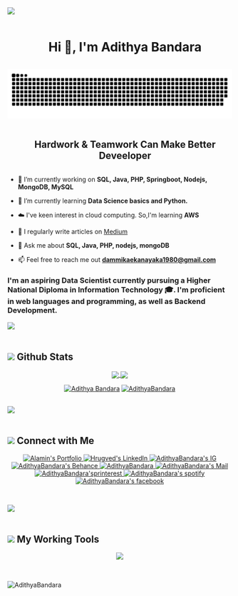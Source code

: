 <!--horizontal divider(gradiant)-->
<img src="https://user-images.githubusercontent.com/73097560/115834477-dbab4500-a447-11eb-908a-139a6edaec5c.gif">

<!--h1 without bottom border-->
<div id="user-content-toc">
  <ul align="center">
    <summary><h1 style="display: inline-block">Hi 👋, I'm Adithya Bandara</h1></summary>
  </ul>
</div>


<!--- snake -->
<div align="center">
  <img  src="https://github.com/1999AZZAR/1999AZZAR/blob/main/resources/img/grid-snake.svg"
       alt="snake" /></a>
</div>


<!--h2 without bottom border-->
<div id="user-content-toc">
  <ul align="center">
    <summary><h2 style="display: inline-block">Hardwork & Teamwork Can Make Better Deveeloper</h2></summary>
  </ul>
</div>


<!--Intro start-->
- 🔭 I’m currently working on **SQL, Java, PHP, Springboot, Nodejs, MongoDB, MySQL**

- 🌱 I’m currently learning **Data Science basics and Python.**

- ☁️ I've keen interest in cloud computing. So,I'm learning **AWS**

- 📝 I regularly write articles on [Medium](https://medium.com/@adithyabandara)

- 💬 Ask me about **SQL, Java, PHP, nodejs, mongoDB**

- 📫 Feel free to reach me out **dammikaekanayaka1980@gmail.com**

### I'm  an aspiring Data Scientist currently pursuing a Higher National Diploma in Information Technology 🎓. I'm proficient in web languages and programming, as well as Backend Development.

<!--Intro end-->
<img src="https://user-images.githubusercontent.com/73097560/115834477-dbab4500-a447-11eb-908a-139a6edaec5c.gif"><br><br>

<!----Github stats start------>
## <img src="https://media.giphy.com/media/iY8CRBdQXODJSCERIr/giphy.gif" width="25"> <b>Github Stats</b>
<p align="center">
<a href="https://github.com/AdithyaBandara/">
  <img align="center" src="https://github-readme-stats.vercel.app/api?username=AdithyaBandara&include_all_commits=true&count_private=true&show_icons=true&line_height=20&title_color=7A7ADB&icon_color=2234AE&text_color=D3D3D3&bg_color=0,000000,130F40" width="450"/>
</a>
<a href="https://github.com/AdithyaBandara">
  <img align="center" src="https://github-readme-streak-stats.herokuapp.com/?user=AdithyaBandara&theme=blueberry" width="380"/>
</a>
</p>
<p align="center">
    <a href="https://github.com/AdithyaBandara"><img src="https://github-profile-summary-cards.vercel.app/api/cards/profile-details?username=AdithyaBandara&theme=tokyonight&hide_border=true"  width="520" alt="Adithya Bandara"/></a>
<a href="https://github.com/AdithyaBandara"><img src="https://github-readme-stats.vercel.app/api/top-langs?username=AdithyaBandara&show_icons=true&locale=en&layout=compact&theme=tokyonight" width="320"  alt="AdithyaBandara"/></a>
</p>
<br>
<!----Github stats End------>
 <img src="https://user-images.githubusercontent.com/73097560/115834477-dbab4500-a447-11eb-908a-139a6edaec5c.gif"><br><br>
 
<!-----Social Accounts Starts------>
## <img src="https://media.giphy.com/media/LnQjpWaON8nhr21vNW/giphy.gif" width='30'> <b>Connect with Me</b><br>

<p align="center">
<p align="center">
 <a href="">
 <img border="0" alt="Alamin's Portfolio" src="https://img.icons8.com/external-itim2101-lineal-color-itim2101/40/000000/external-resume-business-recruitment-itim2101-lineal-color-itim2101.png">
 </a>

 <a href="https://www.linkedin.com/in/adithya-bandara">
 <img border="0" alt="Hrugved's LinkedIn" src="https://img.icons8.com/doodle/40/000000/linkedin--v2.png"/>
 </a>
 <a href="https://www.instagram.com/adithyabandaraofficial">
 <img border="0" alt="AdithyaBandara's IG" src="https://img.icons8.com/doodle/38/000000/instagram--v1.png"/>
 </a>
 <a href="https://www.behance.net/adithyabandara">
 <img border="0" alt="AdithyaBandara's Behance" src="https://img.icons8.com/fluent/40/000000/behance.png"/>
 </a>
 <a href=" ">
 <img border="0" alt="AdithyaBandara" src="https://img.icons8.com/fluent/42/000000/discord-logo.png"/>
 </a>
 <a href="mailto:dammikaekanayaka1980@gmail.com">
 <img border="0" alt="AdithyaBandara's Mail" src="https://img.icons8.com/doodle/38/000000/gmail-new.png"/>
 </a>
<a href="https://www.pinterest.com/Adithya0bandara/">
 <img border="0" alt="AdithyaBandara'sprinterest" src="https://img.icons8.com/doodle/38/000000/pinterest.png"/>
 </a>
  <a href="https://open.spotify.com/user/31rgcljxrnwahgogbmnwugnchbv4">
 <img border="0" alt="AdithyaBandara's spotify" src="https://img.icons8.com/doodle/38/000000/spotify.png"/>
 </a>
  <a href="https://www.facebook.com/adithyabandara2001">
 <img border="0" alt="AdithyaBandara's facebook" src="https://img.icons8.com/fluent/38/000000/facebook.png"/>
 </a>
</p>
<br>
<!-----Social Accounts Ends------>

<img src="https://user-images.githubusercontent.com/73097560/115834477-dbab4500-a447-11eb-908a-139a6edaec5c.gif"><br><br>

<!-----Working Tools Starts------>
## <img src="https://media.giphy.com/media/iY8CRBdQXODJSCERIr/giphy.gif" width="25"> <b>My Working Tools</b>
<p align="left">
<!--tech stack icons-->
<p align="center">
  <a href="https://skillicons.dev">
    <img src="https://skillicons.dev/icons?i=git,aws,c,discord,docker,figma,firebase,github,html,idea,java,js,linux,materialui,mongodb,mysql,nodejs,postman,py,react,tailwind,ts,vscode&perline=14" />
  </a>
  <!-----Working Tools Ends------>
</p>
<br>
<p align=""> <img src="https://komarev.com/ghpvc/?username=AdithyaBandara&label=Profile%20views&color=0e75b6&style=flat" alt="AdithyaBandara" /> </p>
